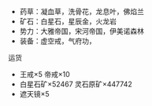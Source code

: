 - 药草：凝血草，洗骨花，龙息叶，佛焰兰
- 矿石：白星石，星辰金，火龙岩
- 势力：大雅帝国，宋河帝国，伊美诺森林
- 装备：虚空戒，气府功，

运货

- 王戒×5 帝戒×10
- 白星石矿×52467 灵石原矿×447742
- 遮天镜×5